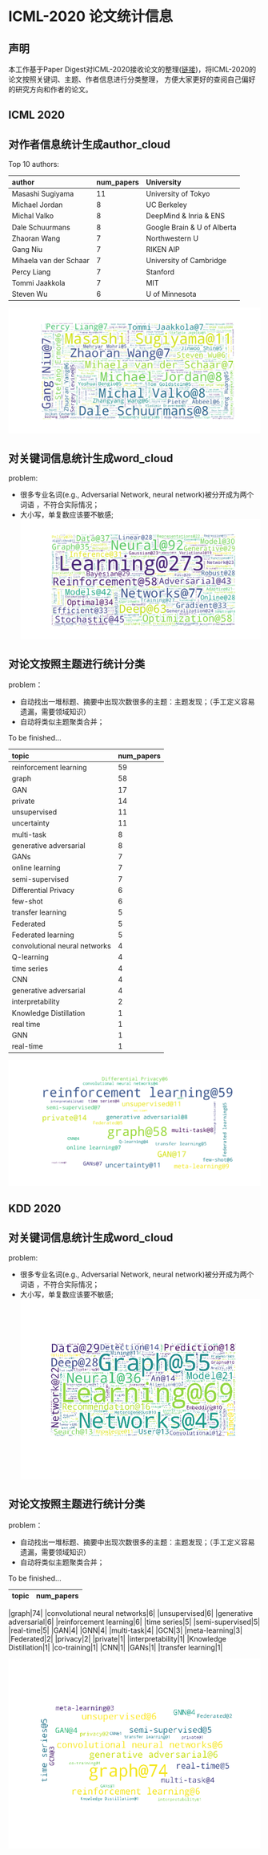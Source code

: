 # ICML-2020 论文统计信息

## 声明
本工作基于Paper Digest对ICML-2020接收论文的整理([链接](https://www.paperdigest.org/2020/07/icml-2020-highlights/))，将ICML-2020的论文按照关键词、主题、作者信息进行分类整理，
方便大家更好的查阅自己偏好的研究方向和作者的论文。

## ICML 2020

## 对作者信息统计生成author_cloud

Top 10 authors:

|author|num_papers|University|
|:----|:----|:----|
|Masashi Sugiyama|11|University of Tokyo|
|Michael Jordan|8|UC Berkeley|
|Michal Valko|8|DeepMind & Inria & ENS|
|Dale Schuurmans|8|Google Brain & U of Alberta|
|Zhaoran Wang|7|Northwestern U|
|Gang Niu|7|RIKEN AIP|
|Mihaela van der Schaar|7|University of Cambridge|
|Percy Liang| 7|Stanford|
|Tommi Jaakkola|7|MIT|
|Steven Wu|6|U of Minnesota|

![avatar](/pic/author.png)
## 对关键词信息统计生成word_cloud
problem: 
- 很多专业名词(e.g., Adversarial Network, neural network)被分开成为两个词语
，不符合实际情况；<br>
- 大小写，单复数应该要不敏感;<br>
![avatar](/pic/keyword.png)

## 对论文按照主题进行统计分类

problem：
- 自动找出一堆标题、摘要中出现次数很多的主题：主题发现；（手工定义容易遗漏，需要领域知识）
- 自动将类似主题聚类合并；


To be finished...


|topic|num_papers|
|:----|:----|
|reinforcement learning|59|
|graph|58|
|GAN|17|
|private|14|
|unsupervised|11|
|uncertainty|11|
|multi-task|8|
|generative adversarial|8|
|GANs|7|
|online learning|7|
|semi-supervised|7|
|Differential Privacy|6|
|few-shot|6|
|transfer learning|5|
|Federated|5|
|Federated learning|5|
|convolutional neural networks|4|
|Q-learning|4|
|time series|4|
|CNN|4|
|generative adversarial|4|
|interpretability|2|
|Knowledge Distillation|1|
|real time|1|
|GNN|1|
|real-time|1|

![avatar](/pic/topic.png)

## KDD 2020


## 对关键词信息统计生成word_cloud
problem: 
- 很多专业名词(e.g., Adversarial Network, neural network)被分开成为两个词语
，不符合实际情况；<br>
- 大小写，单复数应该要不敏感;<br>
![avatar](/pic/KDD2020-keyword.png)

## 对论文按照主题进行统计分类

problem：
- 自动找出一堆标题、摘要中出现次数很多的主题：主题发现；（手工定义容易遗漏，需要领域知识）
- 自动将类似主题聚类合并；


To be finished...


|topic|num_papers|
|:----|:----|

|graph|74|
|convolutional neural networks|6|
|unsupervised|6|
|generative adversarial|6|
|reinforcement learning|6|
|time series|5|
|semi-supervised|5|
|real-time|5|
|GAN|4|
|GNN|4|
|multi-task|4|
|GCN|3|
|meta-learning|3|
|Federated|2|
|privacy|2|
|private|1|
|interpretability|1|
|Knowledge Distillation|1|
|co-training|1|
|CNN|1|
|GANs|1|
|transfer learning|1|


![avatar](/pic/KDD2020-topic.png)